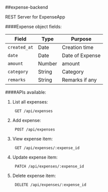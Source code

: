 ##expense-backend

REST Server for ExpenseApp

####Expense object fields:

| Field         | Type      | Purpose               |
|---------------|-----------|-----------------------|
| `created_at`  | Date      | Creation time         |
| `date`        | Date      | Date of Expense       |
| `amount`      | Number    | amount                |
| `category`    | String    | Category              |
| `remarks`     | String    | Remarks if any        |

####APIs available:
1. List all expenses:
        
        GET /api/expenses
        
2. Add expense:
        
        POST /api/expenses
        
3. View expense item:
        
        GET /api/expenses/:expense_id
        
4. Update expense item:
        
        PATCH /api/expenses/:expense_id
        
5. Delete expense item:
        
        DELETE /api/expenses/:expense_id
